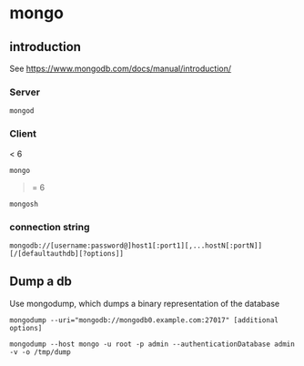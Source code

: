 # mongo

## introduction

See https://www.mongodb.com/docs/manual/introduction/

### Server

```
mongod
```

### Client 

< 6

```
mongo 
```

>= 6

```
mongosh
```

### connection string

```
mongodb://[username:password@]host1[:port1][,...hostN[:portN]][/[defaultauthdb][?options]]
```

## Dump a db

Use mongodump, which dumps a binary representation of the database

```
mongodump --uri="mongodb://mongodb0.example.com:27017" [additional options]
```

```
mongodump --host mongo -u root -p admin --authenticationDatabase admin -v -o /tmp/dump
```